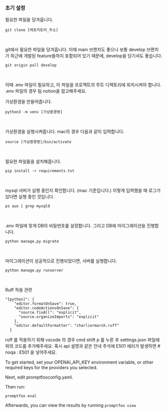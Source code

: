 ### 초기 설정

필요한 파일을 당겨옵니다.

<pre><code>git clone [레포지토리_주소]</code></pre><br/>

git에서 필요한 파일을 당겨옵니다. 이때 main 브랜치도 좋으나 보통 develop 브랜치가 최근에 개발된 feature들까지 포함되어 있기 때문에, develop을 당기셔도 좋습니다.

<pre><code>git origin pull develop</code></pre><br/>

이때 .env 파일이 필요하고, 이 파일을 프로젝트의 루트 디렉토리에 위치시켜야 합니다.
.env 파일의 경우 팀 notion을 참고해주세요.

가상환경을 만들어줍니다.

<pre><code>python3 -m venv [가상환경명]</code></pre><br/>

가상환경을 실행시켜줍니다. mac의 경우 다음과 같이 입력합니다.

<pre><code>source [가상환경명]/bin/activate</code></pre><br/>

필요한 파일들을 설치해줍니다.

<pre><code>pip install -r requirements.txt</code></pre><br/>

mysql 서버가 실행 중인지 확인합니다. (mac 기준입니다.)
이렇게 입력했을 때 로그가 있다면 실행 중인 것입니다.

<pre><code>ps aux | grep mysqld</code></pre><br/>

.env 파일에 맞게 DB의 비밀번호를 설정합니다.
그리고 DB에 마이그레이션을 진행합니다.

<pre><code>python manage.py migrate</code></pre><br/>

마이그레이션이 성공적으로 진행되었다면, 서버를 실행합니다.

<pre><code>python manage.py runserver</code></pre><br/>

Ruff 적용 관련

<pre><code>"[python]": {
    "editor.formatOnSave": true,
    "editor.codeActionsOnSave": {
      "source.fixAll": "explicit",
      "source.organizeImports": "explicit"
    },
    "editor.defaultFormatter": "charliermarsh.ruff"
  }</code></pre>

ruff 를 적용하기 위해 vscode 의 경우 cmd shift p 를 누른 후 settings.json 파일에 위의 코드를 추가해주세요.
혹시 api 설명과 같은 안내 주석에 E501 에러가 발생하면 # noqa : E501 을 넣어주세요.

To get started, set your OPENAI_API_KEY environment variable, or other required keys for the providers you selected.

Next, edit promptfooconfig.yaml.

Then run:

```
promptfoo eval
```

Afterwards, you can view the results by running `promptfoo view`
